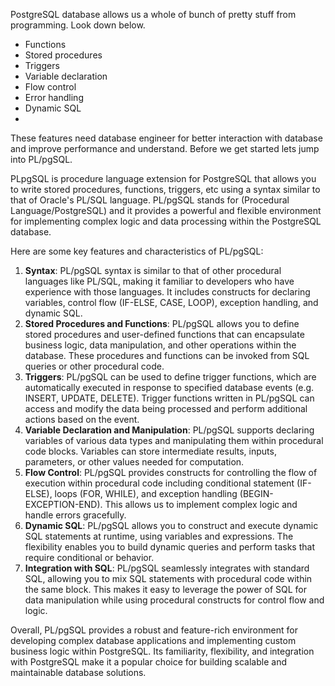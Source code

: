 PostgreSQL database allows us a whole of bunch of pretty stuff from programming. Look down below.
- Functions
- Stored procedures
- Triggers
- Variable declaration
- Flow control
- Error handling
- Dynamic SQL 
- 
These features need database engineer for better interaction with database and improve performance and understand. 
Before we get started lets jump into PL/pgSQL. 

PLpgSQL is procedure language extension for PostgreSQL that allows you to write stored procedures, functions, triggers, etc using a syntax similar to that of Oracle's PL/SQL language. 
PL/pgSQL stands for (Procedural Language/PostgreSQL) and it provides a powerful and flexible environment for implementing complex logic and data processing within the PostgreSQL database.

Here are some key features and characteristics of PL/pgSQL:
1. **Syntax**: PL/pgSQL syntax is similar to that of other procedural languages like PL/SQL, making it familiar to developers who have experience with those languages. It includes constructs for declaring variables, control flow (IF-ELSE, CASE, LOOP), exception handling, and dynamic SQL.
2. **Stored Procedures and Functions**: PL/pgSQL allows you to define stored procedures and user-defined functions that can encapsulate business logic, data manipulation, and other operations within the database. These procedures and functions can be invoked from SQL queries or other procedural code.
3. **Triggers**: PL/pgSQL can be used to define trigger functions, which are automatically executed in response to specified database events (e.g. INSERT, UPDATE, DELETE). Trigger functions written in PL/pgSQL can access and modify the data being processed and perform additional actions based on the event.
4. **Variable Declaration and Manipulation**: PL/pgSQL supports declaring variables of various data types and manipulating them within procedural code blocks. Variables can store intermediate results, inputs, parameters, or other values needed for computation.
5. **Flow Control**: PL/pgSQL provides constructs for controlling the flow of execution within procedural code including conditional statement (IF-ELSE), loops (FOR, WHILE), and exception handling (BEGIN-EXCEPTION-END). This allows us to implement complex logic and handle errors gracefully.
6. **Dynamic SQL**: PL/pgSQL allows you to construct and execute dynamic SQL statements at runtime, using variables and expressions. The flexibility enables you to build dynamic queries and perform tasks that require conditional or behavior.
7. **Integration with SQL**: PL/pgSQL seamlessly integrates with standard SQL, allowing you to mix SQL statements with procedural code within the same block. This makes it easy to leverage the power of SQL for data manipulation while using procedural constructs for control flow and logic. 

Overall, PL/pgSQL provides a robust and feature-rich environment for developing complex database applications and implementing custom business logic within PostgreSQL. Its familiarity, flexibility, and integration with  PostgreSQL make it a popular choice for building scalable and maintainable database solutions.



